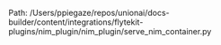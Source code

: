 Path: /Users/ppiegaze/repos/unionai/docs-builder/content/integrations/flytekit-plugins/nim_plugin/nim_plugin/serve_nim_container.py